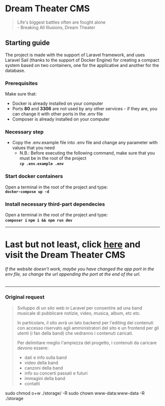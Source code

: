 # Dream Theater CMS
> Life's biggest battles often are fought alone  
> \- Breaking All Illusions, Dream Theater

## Starting guide

The project is made with the support of Laravel framework, and uses Laravel Sail (thanks to the support of Docker Engine) for creating a compact system based on two containers, one for the applicative and another for the database.

### Prerequisites
Make sure that:
- Docker is already installed on your computer
- Ports **80** and **3306** are not used by any other services - if they are, you can change it with other ports in the .env file
- Composer is already installed on your computer

### Necessary step
- Copy the .env.example file into .env file and change any parameter with values that you need
  - N.B.: Before executing the following command, make sure that you must be in the root of the project  
**`cp .env.example .env`**

### Start docker containers
Open a terminal in the root of the project and type:  
**`docker-compose up -d`**

### Install necessary third-part dependecies
Open a terminal in the root of the project and type:  
**`composer i`**
**`npm i && npm run dev`**


---

# Last but not least, click [here](http://127.0.0.1) and visit the Dream Theater CMS
###### If the website doesn't work, maybe you have changed the app port in the env file, so change the url appending the port at the end of the url.

---

### Original request
> Sviluppo di un sito web in Laravel per consentire ad una band musicale di pubblicare notizie, video, musica, album, etc etc. 
> 
> In particolare, il sito avrà un lato backend per l'editing dei contenuti con accesso riservato agli amministratori del sito e un frontend per gli utenti (i fan della band) che vedranno i contenuti caricati.
> 
> Per delimitare meglio l'ampiezza del progetto, i contenuti da caricare devono essere:  
> - dati e info sulla band
> - video della band
> - canzoni della band
> - info su concerti passati e futuri
> - immagini della band
> - contatti
> 
>


sudo chmod o+w ./storage/ -R
sudo chown www-data:www-data -R ./storage
